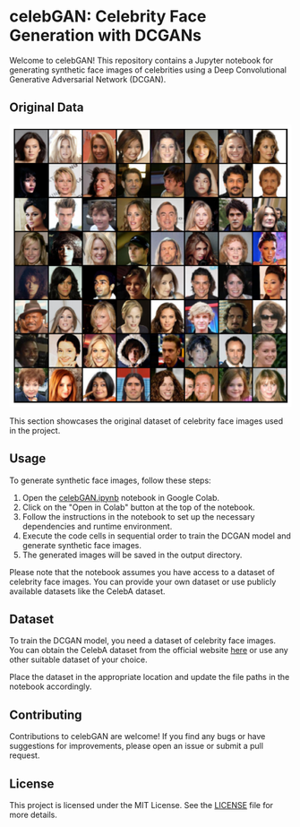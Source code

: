 # celebGAN: Celebrity Face Generation with DCGANs

Welcome to celebGAN! This repository contains a Jupyter notebook for generating synthetic face images of celebrities using a Deep Convolutional Generative Adversarial Network (DCGAN).

## Original Data

![Original Data](Original.png)

This section showcases the original dataset of celebrity face images used in the project. 

## Usage

To generate synthetic face images, follow these steps:

1. Open the [celebGAN.ipynb](celebGAN.ipynb) notebook in Google Colab.
2. Click on the "Open in Colab" button at the top of the notebook.
3. Follow the instructions in the notebook to set up the necessary dependencies and runtime environment.
4. Execute the code cells in sequential order to train the DCGAN model and generate synthetic face images.
5. The generated images will be saved in the output directory.

Please note that the notebook assumes you have access to a dataset of celebrity face images. You can provide your own dataset or use publicly available datasets like the CelebA dataset.

## Dataset

To train the DCGAN model, you need a dataset of celebrity face images. You can obtain the CelebA dataset from the official website [here](https://www.kaggle.com/datasets/jessicali9530/celeba-dataset) or use any other suitable dataset of your choice.

Place the dataset in the appropriate location and update the file paths in the notebook accordingly.

## Contributing

Contributions to celebGAN are welcome! If you find any bugs or have suggestions for improvements, please open an issue or submit a pull request.

## License

This project is licensed under the MIT License. See the [LICENSE](LICENSE) file for more details.
